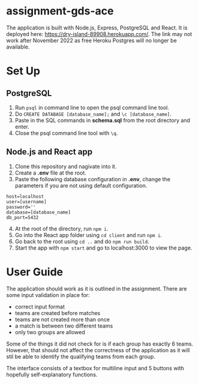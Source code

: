 # assignment-gds-ace
The application is built with Node.js, Express, PostgreSQL and React. It is deployed here: 
https://dry-island-89908.herokuapp.com/. The link may not work after November 2022 as free Heroku Postgres will no longer be available.

# Set Up
## PostgreSQL
1. Run `psql` in command line to open the psql command line tool.
2. Do `CREATE DATABASE [database_name];` and `\c [database_name]`.
3. Paste in the SQL commands in __schema.sql__ from the root directory and enter.
4. Close the psql command line tool with `\q`.

## Node.js and React app
1. Clone this repository and nagivate into it.
2. Create a __.env__ file at the root.
3. Paste the following database configuration in __.env__, change the parameters if you are not using default configuration.
```
host=localhost
user=[username]
password=''
database=[database_name]
db_port=5432
```
4. At the root of the directory, run `npm i`.
5. Go into the React app folder using `cd client` and run `npm i`.
6. Go back to the root using `cd ..` and do `npm run build`.
7. Start the app with `npm start` and go to localhost:3000 to view the page.

# User Guide
The application should work as it is outlined in the assignment. There are some input validation in place for:
- correct input format
- teams are created before matches
- teams are not created more than once
- a match is between two different teams
- only two groups are allowed

Some of the things it did not check for is if each group has exactly 6 teams. However, that should not affect the correctness of the application as it will stil be able to identify the qualifying teams from each group. 

The interface consists of a textbox for multiline input and 5 buttons with hopefully self-explanatory functions.
